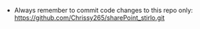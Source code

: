 - Always remember to commit code changes to this repo only:  https://github.com/Chrissy265/sharePoint_stirlo.git